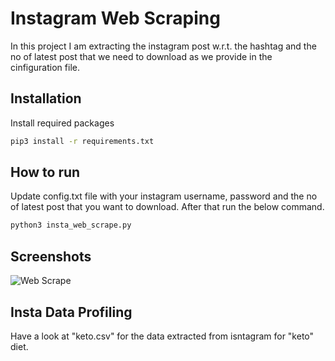 
# Instagram Web Scraping

In this project I am extracting the instagram post w.r.t. the hashtag and the no of latest post that we need to download as we provide in the cinfiguration file.




## Installation

Install required packages

```bash
pip3 install -r requirements.txt

```
    
## How to run

Update config.txt file with your instagram username, password and the no of latest post that you want to download.
After that run the below command.
```bash
python3 insta_web_scrape.py

```

## Screenshots

![Web Scrape](https://github.com/[ashu1click]/[Insta_Web_Scraping]/blob/[master]/keto_scrape.jpeg?raw=true)

## Insta Data Profiling

Have a look at "keto.csv" for the data extracted from isntagram for "keto" diet.

